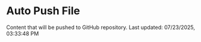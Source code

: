# Auto Push File

Content that will be pushed to GitHub repository.
Last updated: 07/23/2025, 03:33:48 PM